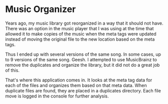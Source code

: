 # Music Organizer

Years ago, my music library got reorganized in a way that it should not have. There was an option in the music
player that I was using at the time that allowed it to make copies of the music when the meta tags were updated 
instead of moving the original file to the new location based on the meta tags.

Thus I ended up with several versions of the same song. In some cases, up to 9 versions of the same song. Geesh. 
I attempted to use MusicBrainz to remove the duplicates and organize the library, but it did not do a great
job of this.

That's where this application comes in. It looks at the meta tag data for each of the files and organizes
them based on that meta data. When duplicate files are found, they are placed in a duplicates directory. 
Each file move is logged in the console for further analysis.
